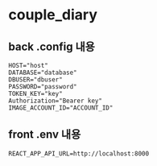 # couple_diary


## back .config 내용
```
HOST="host"
DATABASE="database"
DBUSER="dbuser"
PASSWORD="password"
TOKEN_KEY="key"
Authorization="Bearer key"
IMAGE_ACCOUNT_ID="ACCOUNT_ID"
```



## front .env 내용
```
REACT_APP_API_URL=http://localhost:8000
```
